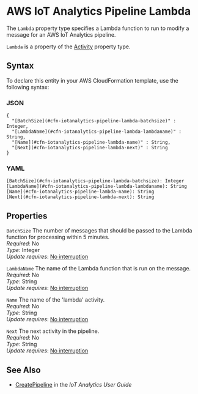 # AWS IoT Analytics Pipeline Lambda<a name="aws-properties-iotanalytics-pipeline-lambda"></a>

<a name="aws-properties-iotanalytics-pipeline-lambda-description"></a>The `Lambda` property type specifies a Lambda function to run to modify a message for an AWS IoT Analytics pipeline\.

<a name="aws-properties-iotanalytics-pipeline-lambda-inheritance"></a> `Lambda` is a property of the [Activity](aws-properties-iotanalytics-pipeline-activity.md) property type\.

## Syntax<a name="aws-properties-iotanalytics-pipeline-lambda-syntax"></a>

To declare this entity in your AWS CloudFormation template, use the following syntax:

### JSON<a name="aws-properties-iotanalytics-pipeline-lambda-syntax.json"></a>

```
{
  "[BatchSize](#cfn-iotanalytics-pipeline-lambda-batchsize)" : Integer,
  "[LambdaName](#cfn-iotanalytics-pipeline-lambda-lambdaname)" : String,
  "[Name](#cfn-iotanalytics-pipeline-lambda-name)" : String,
  "[Next](#cfn-iotanalytics-pipeline-lambda-next)" : String
}
```

### YAML<a name="aws-properties-iotanalytics-pipeline-lambda-syntax.yaml"></a>

```
[BatchSize](#cfn-iotanalytics-pipeline-lambda-batchsize): Integer
[LambdaName](#cfn-iotanalytics-pipeline-lambda-lambdaname): String
[Name](#cfn-iotanalytics-pipeline-lambda-name): String
[Next](#cfn-iotanalytics-pipeline-lambda-next): String
```

## Properties<a name="aws-properties-iotanalytics-pipeline-lambda-properties"></a>

`BatchSize`  <a name="cfn-iotanalytics-pipeline-lambda-batchsize"></a>
The number of messages that should be passed to the Lambda function for processing within 5 minutes\.  
 *Required*: No  
 *Type*: Integer  
 *Update requires*: [No interruption](using-cfn-updating-stacks-update-behaviors.md#update-no-interrupt) 

`LambdaName`  <a name="cfn-iotanalytics-pipeline-lambda-lambdaname"></a>
The name of the Lambda function that is run on the message\.  
 *Required*: No  
 *Type*: String  
 *Update requires*: [No interruption](using-cfn-updating-stacks-update-behaviors.md#update-no-interrupt) 

`Name`  <a name="cfn-iotanalytics-pipeline-lambda-name"></a>
The name of the 'lambda' activity\.  
 *Required*: No  
 *Type*: String  
 *Update requires*: [No interruption](using-cfn-updating-stacks-update-behaviors.md#update-no-interrupt) 

`Next`  <a name="cfn-iotanalytics-pipeline-lambda-next"></a>
The next activity in the pipeline\.  
 *Required*: No  
 *Type*: String  
 *Update requires*: [No interruption](using-cfn-updating-stacks-update-behaviors.md#update-no-interrupt) 

## See Also<a name="aws-properties-iotanalytics-pipeline-lambda-seealso"></a>
+ [CreatePipeline](https://docs.aws.amazon.com/iotanalytics/latest/userguide/api.html#cli-iotanalytics-createpipeline) in the *IoT Analytics User Guide*